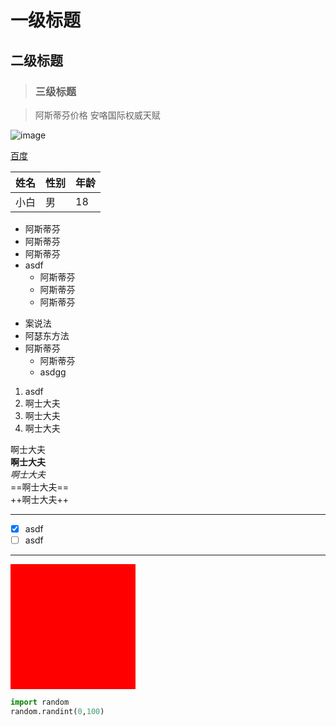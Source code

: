 # 一级标题
## 二级标题
>### 三级标题


>阿斯蒂芬价格
>安咯国际权威天赋

![image](http://s3.pstatp.com/toutiao/static/img/logo.271e845.png)

[百度](https://www.baidu.com)

| 姓名 | 性别 | 年龄 |
| ---- | ---- | ---- |
| 小白 | 男   | 18   |

* 阿斯蒂芬
* 阿斯蒂芬
* 阿斯蒂芬
* asdf
    * 阿斯蒂芬
    * 阿斯蒂芬
    * 阿斯蒂芬

- 案说法
- 阿瑟东方法
- 阿斯蒂芬
    - 阿斯蒂芬
    - asdgg

1. asdf 
2. 啊士大夫
3. 啊士大夫
4. 啊士大夫

啊士大夫  
**啊士大夫**  
*啊士大夫*  
==啊士大夫==  
++啊士大夫++  

---

- [x] asdf
- [ ] asdf

<hr>
<div style='background-color:red;width:200px;height:200px'></div>





```python
import random  
random.randint(0,100)
```